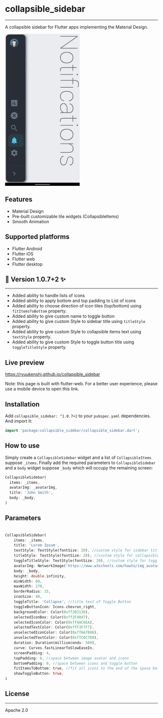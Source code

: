 # collapsible_sidebar
-------------------------------------------------------------

A collapsible sidebar for Flutter apps implementing the Material Design.

![indicator](screenshot/collapsible_sidebar.gif)


## Features 

* Material Design
* Pre-built customizable tile widgets (CollapsibleItems)
* Smooth Animation

## Supported platforms

* Flutter Android
* Flutter iOS
* Flutter web
* Flutter desktop

## 🌟 Version 1.0.7+2 ✨
-------------------------------

* Added ability to handle lists of icons
* Added ability to apply bottom and top padding to List of icons
* Added ability to choose direction of icon tiles (top/bottom) using ```fitItemsToBottom``` property.
* Added ability to give custom name to toggle button
* Added ability to give custom Style to sidebar title using ```titleStyle``` property.
* Added ability to give custom Style to collapsible items text using ```textStyle``` property.
* Added ability to give custom Style to toggle button title using ```toggleTitleStyle``` property.

## Live preview

https://ryuukenshi.github.io/collapsible_sidebar

Note: this page is built with flutter-web. For a better user experience, please use a mobile device to open this link.

## Installation

Add `collapsible_sidebar: ^1.0.7+2` to your `pubspec.yaml` dependencies. And import it:

```dart
import 'package:collapsible_sidebar/collapsible_sidebar.dart';
```

## How to use

Simply create a `CollapsibleSidebar` widget and a list of `CollapsibleItems` suppose `_items`. Finally add the required parameters to `CollapsibleSidebar` and a `body` widget suppose `_body` which will occupy the remaining screen:

```dart
CollapsibleSidebar(
  items: _items,
  avatarImg: _avatarImg,
  title: 'John Smith',
  body: _body,
)
```

## Parameters

```dart

CollapsibleSidebar(
    items: _items,
    title: 'Lorem Ipsum',
    textStyle: TextStyle(fontSize: 20), //custom style for sidebar title
    titleStyle: TextStyle(fontSize: 20), //custom style for collapsible items text
    toggleTitleStyle: TextStyle(fontSize: 20), //custom style for toggle button title
    avatarImg: NetworkImage('https://www.w3schools.com/howto/img_avatar.png'),
    body: _body,
    height: double.infinity,
    minWidth: 80,
    maxWidth: 270,
    borderRadius: 15,
    iconSize: 40,
    toggleTitle: 'Collapse', //title text of Toggle Button
    toggleButtonIcon: Icons.chevron_right,
    backgroundColor: Color(0xff2B3138),
    selectedIconBox: Color(0xff2F4047),
    selectedIconColor: Color(0xff4AC6EA),
    selectedTextColor: Color(0xffF3F7F7),
    unselectedIconColor: Color(0xff6A7886),
    unselectedTextColor: Color(0xffC0C7D0),
    duration: Duration(milliseconds: 500),
    curve: Curves.fastLinearToSlowEaseIn,
    screenPadding: 4,
    topPadding: 0, //space between image avatar and icons
    bottomPadding: 0, //space between icons and toggle button
    fitItemsToBottom: true, //fit all icons to the end of the space between image avatar and toggle button
    showToggleButton: true,
)
```

## License
--------------------------------------------------------------

Apache 2.0
